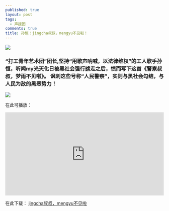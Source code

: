 ```yaml
---
published: true
layout: post
tags:
  - 声援团
comments: true
title: 孙恒：jingcha叔叔，mengyu不见啦！
---
```


![](http://wx1.sinaimg.cn/mw690/0060lm7Tly1fu85ju7wfrj30fc0qoabp.jpg)

### “打工青年艺术团”团长,坚持“用歌声呐喊，以法律维权”的工人歌手孙恒，听闻my光天化日被黑社会强行掳走之后，愤而写下这首《警察叔叔，梦雨不见啦》。 讽刺这些号称“人民警察”，实则与黑社会勾结，与人民为敌的黑恶势力！

![](http://wx2.sinaimg.cn/mw690/0060lm7Tly1fu85d8hwb9j30db08vgm0.jpg)

在此可播放：
<iframe width="100%" height="265" src="https://clyp.it/fd1uvzez/widget" frameborder="0"></iframe>

在此下载：
[jingcha叔叔，mengyu不见啦](https://clyp.it/fd1uvzez)

